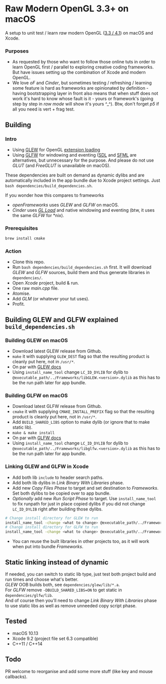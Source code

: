 # Raw Modern OpenGL 3.3+ on macOS

A setup to unit test / learn *raw* modern OpenGL ([3.3 / 4.1](https://support.apple.com/en-us/HT202823)) on macOS and Xcode.

### Purposes

* As requested by those who want to follow those online tuts in order to learn OpenGL first / parallel to exploring creative coding frameworks. But have issues setting up the combination of Xcode and modern OpenGL.
* We love *oF* and *Cinder*, but sometimes testing / refreshing / learning some feature is hard as frameworks are opinionated by definition - having bootstrapping layer in front also means that when stuff does not work it's hard to know whose fault is it - yours or framework's (going step by step in *raw mode* will show it's yours ^_^). Btw, don't forget *p5* if all you need is vert + frag test.

## Building

### Intro

* Using [GLEW](http://glew.sourceforge.net) for OpenGL [extension loading](https://www.khronos.org/opengl/wiki/OpenGL_Loading_Library) 
* Using [GLFW](http://www.glfw.org) for windowing and eventing ([SDL](https://www.libsdl.org) and [SFML](https://www.sfml-dev.org) are alternatives, but unnecessary for the purpose. And please do not use *GLUT* (and *FreeGLUT* is unavailable on macOS).  

These dependencies are built on demand as dynamic dylibs and are automatically included in the app bundle due to Xcode project settings. Just `bash dependencies/build_dependencies.sh`.

If you wonder how this compares to frameworks

* *openFrameworks* uses *GLEW* and *GLFW* on macOS.
* *Cinder* uses [*GL Load*](http://glsdk.sourceforge.net/docs/html/group__module__glload.html) and native windowing and eventing (btw, it uses the same *GLFW* for *nix).


### Prerequisites

```sh
brew install cmake
```

### Action

* Clone this repo.
* Run `bash dependencies/build_dependencies.sh` first. It will download *GLEW* and *GLFW* sources, build them and thus generate libraries in `dependencies/`.
* Open *Xcode* project, build & run.
* One raw *main.cpp* file.
* Atomise.
* Add *GLM* (or whatever your tut uses).
* Profit.

## Building GLEW and GLFW explained `build_dependencies.sh`

### Building GLEW on macOS

* Download latest GLEW release from Github.
* `make` it with supplying `GLEW_DEST` flag so that the resulting product is cleanly put here, not in `/usr/*`.
* On par with [GLEW docs](http://glew.sourceforge.net/build.html)
* Using `install_name_tool` change `LC_ID_DYLIB` for dylib to `@executable_path/../Frameworks/libGLEW.<version>.dylib` as this has to be the run path later for app bundle.

### Building GLFW on macOS

* Download latest GLFW release from Github.
* `cmake` it with supplying `CMAKE_INSTALL_PREFIX` flag so that the resulting product is cleanly put here, not in `/usr/*`.
* Add `BUILD_SHARED_LIBS` option to make dylib (or ignore that to make static lib).
* `make & make install`
* On par with [GLFW docs](http://www.glfw.org/docs/latest/compile.html#compile_options)
* Using `install_name_tool` change `LC_ID_DYLIB` for dylib to `@executable_path/../Frameworks/libglfw.<version>.dylib` as this has to be the run path later for app bundle.

### Linking GLEW and GLFW in Xcode

* Add both lib `include` to header search paths.
* Add both lib dylibs in *Link Binary With Libraries* phase.
* Add new *Copy Files Phase* to target and set destination to *Frameworks*. Set both dylibs to be copied over to app bundle.
* *Optionally* add new *Run Script Phase* to target. Use `install_name_tool` to fix runpath for just in place copied dylibs if you did not change `LC_ID_DYLIB` right after building those dylibs. 

```sh
# Change install directory for GLEW to run
install_name_tool -change <what to change> @executable_path/../Frameworks/libGLEW.<version>.dylib "$TARGET_BUILD_DIR/$PRODUCT_NAME.app/Contents/MacOS/$EXECUTABLE_NAME";
# Change install directory for GLFW to run
install_name_tool -change <what to change> @executable_path/../Frameworks/libglfw.<version>.dylib "$TARGET_BUILD_DIR/$PRODUCT_NAME.app/Contents/MacOS/$EXECUTABLE_NAME";
```

* You can reuse the built libraries in other projects too, as it will work when put into bundle *Frameworks*.

## Static linking instead of dynamic

If needed, you can switch to static lib type, just test both project build and run times and choose what's better.  
*GLEW* OOB builds both, see `dependencies/glew/lib/*.a`.  
For *GLFW* remove `-DBUILD_SHARED_LIBS=ON` to get static in `dependencies/glfw/lib`.  
And of course then you'll need to change *Link Binary With Libraries* phase to use static libs as well as remove unneeded copy script phase.

## Tested

* macOS 10.13
* Xcode 9.2 (project file set 6.3 compatible)
* C++11 / C++14

## Todo

PR welcome to reorganise and add some more stuff (like key and mouse callbacks).